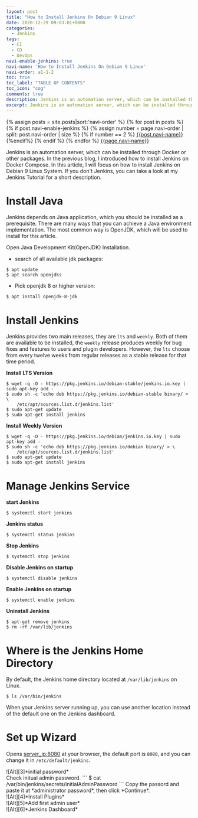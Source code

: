 ```yaml
---
layout: post
title: "How to Install Jenkins On Debian 9 Linux"
date: 2020-12-29 09:03:01+0800
categories:
  - Jenkins
tags:
  - CI
  - CD
  - DevOps
navi-enable-jenkins: true
navi-name: 'How to Install Jenkins On Debian 9 Linux'
navi-order: a1-1-2
toc: true
toc_label: "TABLE OF CONTENTS"
toc_icon: "cog"
comments: true
description: Jenkins is an automation server, which can be installed through Docker or other packages. In the previous blog, I introduced how to install Jenkins on Docker Compose. In this article, I will focus on how to install Jenkins on Debian 9 Linux System. If you don't Jenkins, you can take a look at my Jenkins Tutorial for a short description.
excerpt: Jenkins is an automation server, which can be installed through Docker or other packages. In the previous blog, I introduced how to install Jenkins on Docker Compose. In this article, I will focus on how to install Jenkins on Debian 9 Linux System. If you don't Jenkins, you can take a look at my Jenkins Tutorial for a short description.
---
```

<!--navigation bar-->
<div class='navi-link-container'>
  {% assign posts = site.posts|sort:'navi-order' %}
  {% for post in posts %}
    {% if post.navi-enable-jenkins %}
        {% assign number = page.navi-order | split: post.navi-order | size %}
        {% if number == 2 %}
            <a href="{{ site.baseurl }}{{ post.url }}" class='navi-link'>{{post.navi-name}}</a>
        {%endif%}
    {% endif %}
  {% endfor %}
<a class='navi-link' href="">{{page.navi-name}}</a>
</div>
<!--navigation bar-->

Jenkins is an automation server, which can be installed through Docker or other packages. In the previous blog, I introduced how to install Jenkins on Docker Compose. In this article, I will focus on how to install Jenkins on Debian 9 Linux System. If you don't Jenkins, you can take a look at my Jenkins Tutorial for a short description.

# Install Java
Jenkins depends on Java application, which you should be installed as a prerequisite. There are many ways that you can achieve a Java environment implementation. The most common way is OpenJDK, which will be used to install for this article.

Open Java Development Kit(OpenJDK) Installation.

* search of all available jdk packages:
```
$ apt update
$ apt search openjdks
```

* Pick openjdk 8 or higher version:
```
$ apt install openjdk-8-jdk
```

# Install Jenkins
Jenkins provides two main releases, they are `lts` and `weekly`. Both of them are available to be installed, the `weekly` release produces weekly for bug fixes and features to users and plugin developers. However, the `lts` choose from every twelve weeks from regular releases as a stable release for that time period. 

**Install LTS Version**
```
$ wget -q -O - https://pkg.jenkins.io/debian-stable/jenkins.io.key | sudo apt-key add -
$ sudo sh -c 'echo deb https://pkg.jenkins.io/debian-stable binary/ > \
    /etc/apt/sources.list.d/jenkins.list'
$ sudo apt-get update
$ sudo apt-get install jenkins
```

**Install Weekly Version**
```
$ wget -q -O - https://pkg.jenkins.io/debian/jenkins.io.key | sudo apt-key add -
$ sudo sh -c 'echo deb https://pkg.jenkins.io/debian binary/ > \
    /etc/apt/sources.list.d/jenkins.list'
$ sudo apt-get update
$ sudo apt-get install jenkins
```

# Manage Jenkins Service

**start Jenkins**
```
$ systemctl start jenkins
```

**Jenkins status**
```
$ systemctl status jenkins
```

**Stop Jenkins**
```
$ systemctl stop jenkins
```

**Disable Jenkins on startup**
```
$ systemctl disable jenkins
```

**Enable Jenkins on startup**
```
$ systemctl enable jenkins
```

**Uninstall Jenkins**
```
$ apt-get remove jenkins
$ rm -rf /var/lib/jenkins
```

# Where is the Jenkins Home Directory
By default, the Jenkins home directory located at `/var/lib/jenkins` on Linux. 
```
$ ls /var/bin/jenkins
```
When your Jenkins server running up, you can use another location instead of the default one on the Jenkins dashboard.

# Set up Wizard
Opens [server_ip:8080][2] at your browser, the default port is `8080`, and you can change it in `/etc/default/jenkins`.

<div class="imgcenter" markdown="1">
![Alt][3]*initial password*
</div>
Check initual admin password.
```
$ cat /var/bin/jenkins/secrets/initialAdminPassword
```
Copy the passord and paste it at *administrator password*, then click *Continue*.

<div class="imgcenter" markdown="1">
![Alt][4]*Install Plugins*
</div>

<div class="imgcenter" markdown="1">
![Alt][5]*Add first admin user*
</div>

<div class="imgcenter" markdown="1">
![Alt][6]*Jenkins Dashboard*
</div>

[2]: http://server_ip:8080
[3]: /blog/public/img/2020-12-29-how-to-install-jenkins-on-debian-9-a.png
[4]: /blog/public/img/2020-12-29-how-to-install-jenkins-on-debian-9-b.png
[5]: /blog/public/img/2020-12-29-how-to-install-jenkins-on-debian-9-c.png
[6]: /blog/public/img/2020-12-29-how-to-install-jenkins-on-debian-9-d.png
